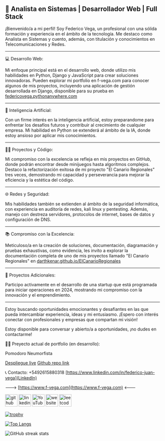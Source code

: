 ## 🚀 Analista en Sistemas | Desarrollador Web | Full Stack

¡Bienvenido/a a mi perfil! Soy Federico Vega, un profesional con una sólida formación y experiencia en el ámbito de la tecnología. Me destaco como Analista en Sistemas y cuento, además, con titulación y conocimientos en Telecomunicaciones y Redes.

 ---
 
💻 Desarrollo Web:

Mi enfoque principal está en el desarrollo web, donde utilizo mis habilidades en Python, Django y JavaScript para crear soluciones innovadoras. Pueden explorar mi portfolio en f-vega.com para conocer algunos de mis proyectos, incluyendo una aplicación de gestión desarrollada en Django, disponible para su prueba en [federicovega.pythonanywhere.com](https://federicovega.pythonanywhere.com)

 ---
 
🧠 Inteligencia Artificial:

Con un firme interés en la inteligencia artificial, estoy preparandome para enfrentar los desafíos futuros y contribuir al crecimiento de cualquier empresa. Mi habilidad en Python se extenderá al ámbito de la IA, donde estoy ansioso por aplicar mis conocimientos.

 ---
 
👨‍💻 Proyectos y Código:

Mi compromiso con la excelencia se refleja en mis proyectos en GitHub, donde podrán encontrar desde minijuegos hasta algoritmos complejos. Destaco la refactorización exitosa de mi proyecto "El Canario Regionales" tres veces, demostrando mi capacidad y perseverancia para mejorar la eficiencia y la estética del código.

 ---

🌐 Redes y Seguridad:

Mis habilidades también se extienden al ámbito de la seguridad informática, con experiencia en auditoría de redes, kali linux y pentesting. Además, manejo con destreza servidores, protocolos de internet, bases de datos y configuración de DNS.
 
---

📚 Compromiso con la Excelencia:

Meticuloso/a en la creación de soluciones, documentación, diagramación y pruebas exhaustivas, como evidencia, les invito a explorar la documentación completa de uno de mis proyectos llamado "El Canario Regionales" en [darthkenar.github.io/ElCanarioRegionales](darthkenar.github.io/ElCanarioRegionales)

---

🔗 Proyectos Adicionales:

Participo activamente en el desarrollo de una startup que está programada para iniciar operaciones en 2024, mostrando mi compromiso con la innovación y el emprendimiento.
 
---

Estoy buscando oportunidades emocionantes y desafiantes en las que pueda intercambiar experiencia, ideas y mi entusiasmo. ¡Espero con interés conectar con profesionales y empresas que compartan mi visión!

Estoy disponible para conversar y abierto/a a oportunidades, ¡no dudes en contactarme!

👨‍💻 Preyecto actual de portfolio (en desarrollo):

Pomodoro Neumorfista

[Despliegue live](https://darthkenar.github.io/PomodoroNeumorphism/)
[Github repo link](https://github.com/DarthKenar/PomodoroNeumorphism)




📞 Contacto:
+5492615880318
[https://www.linkedin.com/in/federico-juan-vega](LinkedIn)

---> [https://www.f-vega.com](https://www.f-vega.com) <---


[<img src='https://cdn.jsdelivr.net/npm/simple-icons@3.0.1/icons/github.svg' alt='github' height='40'>](https://github.com/DarthKenar)  [<img src='https://cdn.jsdelivr.net/npm/simple-icons@3.0.1/icons/linkedin.svg' alt='linkedin' height='40'>](https://www.linkedin.com/in/federico-juan-vega-b19775215//)  [<img src='https://cdn.jsdelivr.net/npm/simple-icons@3.0.1/icons/youtube.svg' alt='YouTube' height='40'>](https://www.youtube.com/channel/UCyXCCAQP_La8I2JtMVica9w)  [<img src='https://cdn.jsdelivr.net/npm/simple-icons@3.0.1/icons/icloud.svg' alt='website' height='40'>](http://f-vega.com/)  [<img src='https://cdn.jsdelivr.net/npm/simple-icons@3.0.1/icons/leetcode.svg' alt='leetcode' height='40'>](https://leetcode.com/DarthKenar/)  

[![trophy](https://github-profile-trophy.vercel.app/?username=DarthKenar)](https://github.com/ryo-ma/github-profile-trophy)

[![Top Langs](https://github-readme-stats.vercel.app/api/top-langs/?username=DarthKenar)](https://github.com/anuraghazra/github-readme-stats)

![GitHub streak stats](https://github-readme-streak-stats.herokuapp.com/?user=DarthKenar)  

